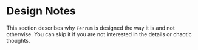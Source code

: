 # Design Notes

This section describes why `Ferrum` is designed the way it is and not otherwise.
You can skip it if you are not interested in the details or chaotic thoughts.
